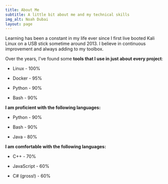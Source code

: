 ```yaml
---
title: About Me
subtitle: A little bit about me and my technical skills
img_alt: Noah Dubai
layout: page
---
```

Learning has been a constant in my life ever since I first live booted Kali Linux on a USB stick sometime around 2013. I believe in continuous improvement and always adding to my toolbox.

Over the years, I've found some **tools that I use in just about every project**:

*   Linux    - 100%

*   Docker   - 95%

*   Python - 90%

*   Bash     - 90%

**I am proficient with the following languages:**

*   Python - 90%

*   Bash     - 90%

*   Java     - 80%

**I am comfortable with the following languages:**

*   C++                     - 70%

*   JavaScript        - 60%

*   C# (gross!)        - 60%
